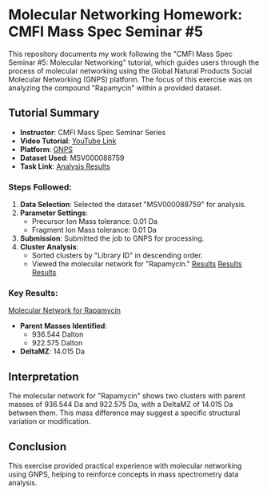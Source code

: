 # Molecular Networking Homework: CMFI Mass Spec Seminar #5

This repository documents my work following the "CMFI Mass Spec Seminar #5: Molecular Networking" tutorial, which guides users through the process of molecular networking using the Global Natural Products Social Molecular Networking (GNPS) platform. The focus of this exercise was on analyzing the compound "Rapamycin" within a provided dataset.

## Tutorial Summary

- **Instructor**: CMFI Mass Spec Seminar Series
- **Video Tutorial**: [YouTube Link](https://www.youtube.com/watch?v=s5y1XNKENbk)
- **Platform**: [GNPS](https://gnps.ucsd.edu/)
- **Dataset Used**: MSV000088759
- **Task Link**: [Analysis Results](https://gnps.ucsd.edu/ProteoSAFe/status.jsp?task=d20fbad5bb2b4a769efbdb32bc3d09a2)

### Steps Followed:

1. **Data Selection**: Selected the dataset "MSV000088759" for analysis.
2. **Parameter Settings**: 
   - Precursor Ion Mass tolerance: 0.01 Da
   - Fragment Ion Mass tolerance: 0.01 Da
3. **Submission**: Submitted the job to GNPS for processing.
4. **Cluster Analysis**:
   - Sorted clusters by "Library ID" in descending order.
   - Viewed the molecular network for "Rapamycin."
[Results](https://raw.githubusercontent.com/DieGrungeDie/CarlosNotebook/main/_images/Research_Methods_Homework_images/Molecular_Network_Results1.png)
[Results](https://raw.githubusercontent.com/DieGrungeDie/CarlosNotebook/main/_images/Research_Methods_Homework_images/Molecular_Network_Results2.png)
[Results](https://raw.githubusercontent.com/DieGrungeDie/CarlosNotebook/main/_images/Research_Methods_Homework_images/Molecular_Network_Result3.png)

### Key Results:

[Molecular Network for Rapamycin](https://raw.githubusercontent.com/DieGrungeDie/CarlosNotebook/main/_images/Research_Methods_Homework_images/Molecular_Networks4.png)

- **Parent Masses Identified**:
  - 936.544 Dalton
  - 922.575 Dalton
- **DeltaMZ**: 14.015 Da

## Interpretation

The molecular network for "Rapamycin" shows two clusters with parent masses of 936.544 Da and 922.575 Da, with a DeltaMZ of 14.015 Da between them. This mass difference may suggest a specific structural variation or modification.

## Conclusion

This exercise provided practical experience with molecular networking using GNPS, helping to reinforce concepts in mass spectrometry data analysis.
